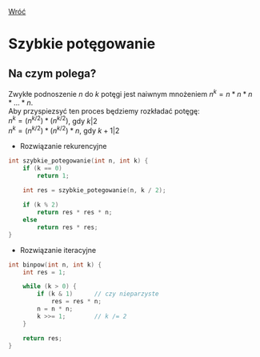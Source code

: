 [Wróć](../../../../../..)

# Szybkie potęgowanie

## Na czym polega?
Zwykłe podnoszenie *n* do *k* potęgi jest naiwnym mnożeniem $n^k=n*n*n* \ldots * n$. \
Aby przyspiezsyć ten proces będziemy rozkładać potęgę: \
$n^k = (n^{k/2}) * (n^{k/2})$, gdy $k|2$ \
$n^k = (n^{k/2}) * (n^{k/2}) * n$, gdy $k+1|2$

* Rozwiązanie rekurencyjne
```c++
int szybkie_potegowanie(int n, int k) {
    if (k == 0)
        return 1;

    int res = szybkie_potegowanie(n, k / 2);
    
    if (k % 2)
        return res * res * n;
    else
        return res * res;
}
```

* Rozwiązanie iteracyjne
```c++
int binpow(int n, int k) {
    int res = 1;

    while (k > 0) {
        if (k & 1)		// czy nieparzyste
            res = res * n;
        n = n * n;
        k >>= 1;		// k /= 2
    }

    return res;
}
```
